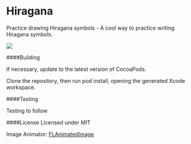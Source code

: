 # Hiragana
Practice drawing Hiragana symbols - A cool way to practice writing Hiragana symbols.

![](https://cloud.githubusercontent.com/assets/10274826/8924109/3c4e3880-34bf-11e5-8b04-c9150aa37110.gif)

####Building

If necessary, update to the latest version of CocoaPods.

Clone the repository, then run pod install, opening the generated Xcode workspace.

####Testing

Testing to follow

####License
Licensed under MIT

Image Animator: [FLAnimatedImage](https://github.com/Flipboard/FLAnimatedImage)
